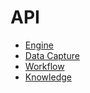 # API

* [Engine](api/engine/1.2.0/index.html)
* [Data Capture](api/data-capture/1.2.0/index.html)
* [Workflow](api/workflow/0.1.0-beta01/index.html)
* [Knowledge](api/knowledge/0.1.0-beta01/index.html)
